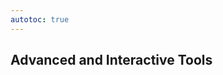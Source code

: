 ```yaml
---
autotoc: true
---
```


<slot name="/events/gcc2024/header" />
<div class="text-center">

## Advanced and Interactive Tools

</div>